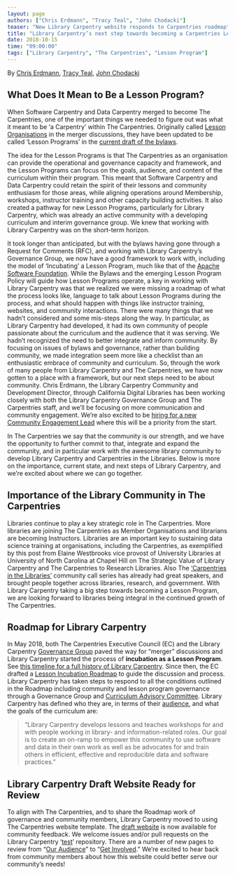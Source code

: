 ```yaml
---
layout: page
authors: ["Chris Erdmann", "Tracy Teal", "John Chodacki"]
teaser: "New Library Carpentry website responds to Carpentries roadmap"
title: "Library Carpentry’s next step towards becoming a Carpentries Lesson Program"
date: 2018-10-15
time: "09:00:00"
tags: ["Library Carpentry", "The Carpentries", "Lesson Program"]
---
```


By [Chris Erdmann](https://twitter.com/libcce), [Tracy Teal](https://twitter.com/tracykteal), [John Chodacki](https://twitter.com/chodacki) 

## What Does It Mean to Be a Lesson Program?

When Software Carpentry and Data Carpentry merged to become The Carpentries, one of the important things we needed to figure out was what 
it meant to be ‘a Carpentry’ within The Carpentries. Originally called [Lesson Organisations](https://github.com/carpentries/2017Merger/blob/master/RFCs/RFC7.md) in the merger discussions, they have been updated to be called ‘Lesson Programs’ in the [current draft of the bylaws](https://github.com/carpentries/2018_Bylaws/blob/master/bylaws.md). 

The idea for the Lesson Programs is that The Carpentries as an organisation can provide the operational and governance capacity and framework, and the Lesson Programs can focus on the goals, audience, and content of the curriculum within their program. This meant that Software Carpentry and Data Carpentry could retain the spirit of their lessons and community enthusiasm for those areas, while aligning operations around Membership, workshops, instructor training and other capacity building activities. It also created a pathway for new Lesson Programs, particularly for Library Carpentry, which was already an active community with a developing curriculum and interim governance group. We knew that working with Library Carpentry was on the short-term horizon. 

It took longer than anticipated, but with the bylaws having gone through a Request for Comments (RFC), and working with Library Carpentry’s Governance Group, we now have a good framework to work with, including the model of ‘Incubating’ a Lesson Program, much like that of the [Apache Software Foundation](https://incubator.apache.org/). While the Bylaws and the emerging Lesson Program Policy will guide how Lesson Programs operate, a key in working with Library Carpentry was that we realized we were missing a roadmap of what the process looks like, language to talk about Lesson Programs during the process, and what should happen with things like instructor training, websites, and community interactions. There were many things that we hadn’t considered and some mis-steps along the way. In particular, as Library Carpentry had developed, it had its own community of people passionate about the curriculum and the audience that it was serving. We hadn’t recognized the need to better integrate and inform community. By focusing on issues of bylaws and governance, rather than building community, we made integration seem more like a checklist than an enthusiastic embrace of community and curriculum. So, through the work of many people from Library Carpentry and The Carpentries, we have now gotten to a place with a framework, but our next steps need to be about community. Chris Erdmann, the Library Carpentry Community and Development Director, through California Digital Libraries has been working closely with both the Library Carpentry Governance Group and The Carpentries staff, and we’ll be focusing on more communication and community engagement. We’re also excited to be [hiring for a new Community Engagement Lead](https://carpentries.org/community-lead/) where this will be a priority from the start. 

In The Carpentries we say that the community is our strength, and we have the opportunity to further commit to that, integrate and expand the community, and in particular work with the awesome library community to develop Library Carpentry and Carpentries in the Libraries. Below is more on the importance, current state, and next steps of Library Carpentry, and we’re excited about where we can go together.

## Importance of the Library Community in The Carpentries

Libraries continue to play a key strategic role in The Carpentries. More libraries are joining The Carpentries as Member Organisations and librarians are becoming Instructors. Libraries are an important key to sustaining data science training at organisations, including the Carpentries, as exemplified by this post from Elaine Westbrooks vice provost of University Libraries at University of North Carolina at Chapel Hill on The Strategic Value of Library Carpentry and The Carpentries to Research Libraries. Also The [‘Carpentries in the Libraries’](https://librarycarpentry.org/blog/2018/07/11/carpentries-in-libraries-community-calls/) community call series has already had great speakers, and brought people together across libraries, research, and government. With Library Carpentry taking a big step towards becoming a Lesson Program, we are looking forward to libraries being integral in the continued growth of The Carpentries.

## Roadmap for Library Carpentry

In May 2018, both The Carpentries Executive Council (EC) and the Library Carpentry [Governance Group](https://librarycarpentry.github.io/test/team/) paved the way for “merger” discussions and Library Carpentry started the process of **incubation as a Lesson Program**. See [this timeline for a full history of Library Carpentry](https://librarycarpentry.github.io/test/timeline/). Since then, the EC drafted
a [Lesson Incubation Roadmap](https://docs.google.com/document/d/1NwFcSdr4HUhdkPdnjKKjcR-h1bGe2Wy3uj10xYGP8QA/edit#heading=h.1dywsaddn9ba) to guide the discussion and process. Library Carpentry has taken steps to respond to all the conditions outlined in the Roadmap including community and lesson program governance through a Governance Group and [Curriculum Advisory Committee](https://librarycarpentry.github.io/test/cac/). Library Carpentry has defined who they are, in terms of their [audience](https://librarycarpentry.github.io/test/audience/), and what the goals of the curriculum are:

> “Library Carpentry develops lessons and teaches workshops for and with people working in library- and information-related roles. Our goal is to create an on-ramp to empower this community to use software and data in their own work as well as be advocates for and train others in efficient, effective and reproducible data and software practices.”

## Library Carpentry Draft Website Ready for Review

To align with The Carpentries, and to share the Roadmap work of governance and community members, Library Carpentry moved to using The Carpentries website template. The [draft website](https://librarycarpentry.github.io/test/) is now available for community feedback. We welcome issues and/or pull requests on the Library Carpentry ‘[test](https://github.com/LibraryCarpentry/test)’ repository. There are a number of new pages to review from “[Our Audience](https://librarycarpentry.github.io/test/audience/)” to “[Get Involved](https://librarycarpentry.github.io/test/join/).” We’re excited to hear back from community members about how this website could better serve our community’s needs! 

